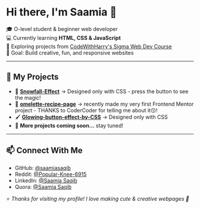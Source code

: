 # Hi there, I'm Saamia 👋  

🎓 O-level student & beginner web developer  
💻 Currently learning **HTML, CSS & JavaScript**  
🌱 Exploring projects from [CodeWithHarry's Sigma Web Dev Course](https://www.codewithharry.com/)  
🎯 Goal: Build creative, fun, and responsive websites   

---

## 🌸 My Projects  
- 🎨 **[Snowfall-Effect](#)** → Designed only with CSS - press the button to see the magic!
- 🍳 **[omelette-recipe-page](#)** → recently made my very first Frontend Mentor project - THANKS to CoderCoder for telling me about it😗!
- 🖌 **[Glowing-button-effect-by-CSS](#)** → Designed only with CSS
- 📖 **More projects coming soon…** stay tuned!  

---

## 📫 Connect With Me  
- GitHub: [@saamiasaqib](https://github.com/saamiasaqib)
- Reddit: [@Popular-Knee-6915](https://www.reddit.com/user/Popular-Knee-6915/)
- LinkedIn: [@Saamia Saqib](https://www.linkedin.com/in/saamia-saqib-94889b375/)
- Quora: [@Saamia Saqib](https://www.quora.com/profile/Saamia-Saqib) 

⭐ *Thanks for visiting my profile! I love making cute & creative webpages 🌸*
